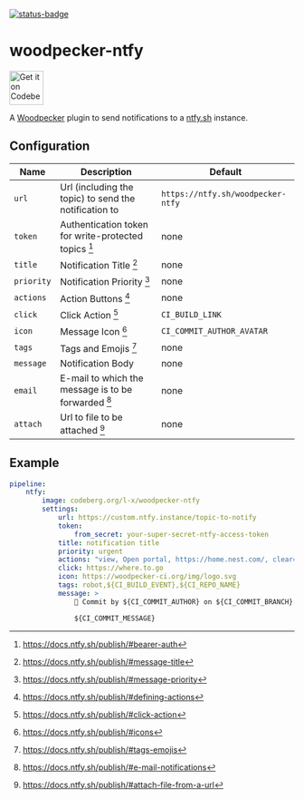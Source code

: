 [![status-badge](https://ci.codeberg.org/api/badges/l-x/woodpecker-ntfy/status.svg)](https://ci.codeberg.org/l-x/woodpecker-ntfy)

# woodpecker-ntfy

<a href="https://codeberg.org/l-x/woodpecker-ntfy">
    <img alt="Get it on Codeberg" src="https://get-it-on.codeberg.org/get-it-on-white-on-black.png" height="60">
</a>

A [Woodpecker] plugin to send notifications to a [ntfy.sh] instance.

## Configuration

| Name       | Description                                                            | Default                           |
| ---------- | ---------------------------------------------------------------------- | --------------------------------- |
| `url`      | Url (including the topic) to send the notification to                  | `https://ntfy.sh/woodpecker-ntfy` |
| `token`    | Authentication token for write-protected topics [^bearer-auth]         | none                              |
| `title`    | Notification Title [^message-title]                                    | none                              |
| `priority` | Notification Priority [^message-priority]                              | none                              |
| `actions`  | Action Buttons [^defining-actions]                                     | none                              |
| `click`    | Click Action [^click-action]                                           | `CI_BUILD_LINK`                   |
| `icon`     | Message Icon [^icons]                                                  | `CI_COMMIT_AUTHOR_AVATAR`         |
| `tags`     | Tags and Emojis [^tags-emojis]                                         | none                              |
| `message`  | Notification Body                                                      | none                              |
| `email`    | E-mail to which the message is to be forwarded [^e-mail-notifications] | none                              |
| `attach`   | Url to file to be attached [^attach-file-from-a-url]                   | none                              |

## Example

```yaml
pipeline:
    ntfy:
        image: codeberg.org/l-x/woodpecker-ntfy
        settings:
            url: https://custom.ntfy.instance/topic-to-notify
            token:
                from_secret: your-super-secret-ntfy-access-token
            title: notification title
            priority: urgent
            actions: "view, Open portal, https://home.nest.com/, clear=true; http, Turn down, https://api.nest.com/, body='{\"temperature\": 65}'"
            click: https://where.to.go
            icon: https://woodpecker-ci.org/img/logo.svg
            tags: robot,${CI_BUILD_EVENT},${CI_REPO_NAME}
            message: >
                📝 Commit by ${CI_COMMIT_AUTHOR} on ${CI_COMMIT_BRANCH}:

                ${CI_COMMIT_MESSAGE}
```

[Woodpecker]: https://woodpecker-ci.org/
[ntfy.sh]: http://ntfy.sh/

[^bearer-auth]: https://docs.ntfy.sh/publish/#bearer-auth
[^message-title]: https://docs.ntfy.sh/publish/#message-title
[^message-priority]: https://docs.ntfy.sh/publish/#message-priority
[^defining-actions]: https://docs.ntfy.sh/publish/#defining-actions
[^click-action]: https://docs.ntfy.sh/publish/#click-action
[^icons]: https://docs.ntfy.sh/publish/#icons
[^tags-emojis]: https://docs.ntfy.sh/publish/#tags-emojis
[^e-mail-notifications]: https://docs.ntfy.sh/publish/#e-mail-notifications
[^attach-file-from-a-url]: https://docs.ntfy.sh/publish/#attach-file-from-a-url
